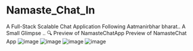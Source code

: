 # Namaste_Chat_In
A Full-Stack Scalable Chat Application Following Aatmanirbhar bharat..
A Small Glimpse ..
🔍 Preview of NamasteChatApp
 Preview of NamasteChat App
![image](https://github.com/user-attachments/assets/0ee17d47-0ad1-4aa8-b1e9-2f40d1b78cd0)
![image](https://github.com/user-attachments/assets/3c9841f5-4bc9-410e-8cdb-743a8c9b3024)
![image](https://github.com/user-attachments/assets/54b192c8-30d3-42eb-9bf5-2a4ad3c79490)
![image](https://github.com/user-attachments/assets/2db1eb66-5fd5-48d5-9eb5-587265d83727)






